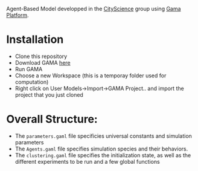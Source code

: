 Agent-Based Model developped in the [CityScience](https://www.media.mit.edu/groups/city-science/overview/) group using [Gama Platform](https://gama-platform.github.io/).

# Installation
  - Clone this repository
  - Download GAMA [here](https://gama-platform.github.io/download)
  - Run GAMA
  - Choose a new Workspace (this is a temporay folder used for computation)
  - Right click on User Models->Import->GAMA Project.. and import the project that you just cloned

# Overall Structure:
- The `parameters.gaml` file specificies universal constants and simulation parameters
- The `Agents.gaml` file specifies simulation species and their behaviors.
- The `clustering.gaml` file specifies the initialization state, as well as the different experiments to be run and a few global functions

